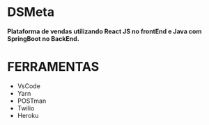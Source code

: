 # DSMeta

**Plataforma de vendas utilizando React JS no frontEnd e Java com SpringBoot no BackEnd.** 

# FERRAMENTAS

- VsCode
- Yarn
- POSTman
- Twilio
- Heroku



